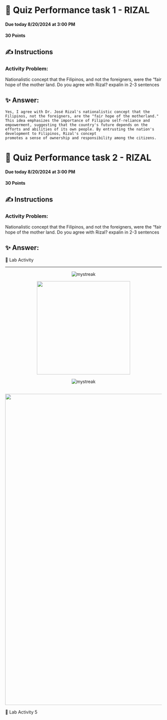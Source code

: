 # 💫 Quiz Performance task 1 - RIZAL
#### Due today 8/20/2024 at 3:00 PM
#### 30 Points

## ✍️ Instructions
### Activity Problem:

Nationalistic concept that the Filipinos, and not the foreigners, were
the “fair hope of the mother  land. Do you agree with Rizal? expalin in 2-3 sentences

## ✨ Answer:

```code
Yes, I agree with Dr. José Rizal's nationalistic concept that the Filipinos, not the foreigners, are the "fair hope of the motherland."
This idea emphasizes the importance of Filipino self-reliance and empowerment, suggesting that the country's future depends on the
efforts and abilities of its own people. By entrusting the nation's development to Filipinos, Rizal's concept
promotes a sense of ownership and responsibility among the citizens.
```

# 💫 Quiz Performance task 2 - RIZAL
#### Due today 8/20/2024 at 3:00 PM
#### 30 Points

## ✍️ Instructions
### Activity Problem:

Nationalistic concept that the Filipinos, and not the foreigners, were
the “fair hope of the mother  land. Do you agree with Rizal? expalin in 2-3 sentences

## ✨ Answer:


🤖 Lab Activity 


<!-- End point line insert Thanks for visiting enjoy your day, feel free to modify this  -->
---
<p align="center">
<img src="https://readme-typing-svg.demolab.com/?lines=Thanks+For+Visiting+Enjoy+Your+Day+~!;" alt="mystreak"/>
</p>

<!-- Genshin Impact -->
<div align="center">
<img src="https://media.giphy.com/media/qr4CNpxIL6wwNUYZsL/giphy.gif?cid=ecf05e47iqq0k4rx0kv1fb3w4hl8dja3ouiqzx4vz1665i6b&ep=v1_stickers_search&rid=giphy.gif&ct=s" width="300">
</div>

<!-- End point line insert Comeback again next time, feel free to modify this  -->
<p align="center">
<img src="https://readme-typing-svg.demolab.com/?lines=💎💎Come+Back+Again+next+time💎💎" alt="mystreak"/>
</p>

</p>
    
<br>
<!-- End point insert background effect line of sight color red -->
<img src="https://user-images.githubusercontent.com/74038190/212284100-561aa473-3905-4a80-b561-0d28506553ee.gif" width="1000">




🤖 Lab Activity 5
